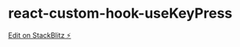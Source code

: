 # react-custom-hook-useKeyPress

[Edit on StackBlitz ⚡️](https://stackblitz.com/edit/react-ts-a39cvm)